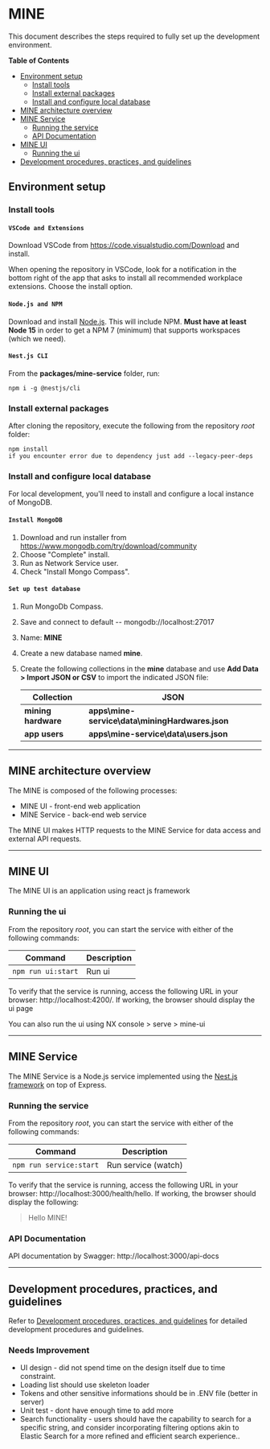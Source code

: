 # MINE

This document describes the steps required to fully set up the development environment.

**Table of Contents**

- [Environment setup](#environment-setup)
  - [Install tools](#install-tools)
  - [Install external packages](#install-external-packages)
  - [Install and configure local database](#install-and-configure-local-database)
- [MINE architecture overview](#mine-architecture-overview)
- [MINE Service](#mine-service)
  - [Running the service](#running-the-service)
  - [API Documentation](#api-documentation)
- [MINE UI](#mine-ui)
  - [Running the ui](#running-the-ui)
- [Development procedures, practices, and guidelines](#development-procedures-practices-and-guidelines)

## Environment setup

### Install tools

#### `VSCode and Extensions`

Download VSCode from https://code.visualstudio.com/Download and install.

When opening the repository in VSCode, look for a notification in the bottom
right of the app that asks to install all recommended workplace extensions.
Choose the install option.

#### `Node.js and NPM`

Download and install [Node.js](https://nodejs.org/en). This will include NPM. **Must have at least Node 15** in order to get a NPM 7 (minimum) that supports workspaces (which we need).

#### `Nest.js CLI`

From the **packages/mine-service** folder, run:

```
npm i -g @nestjs/cli
```

### Install external packages

After cloning the repository, execute the following from the repository _root_ folder:

```
npm install
if you encounter error due to dependency just add --legacy-peer-deps

```

### Install and configure local database

For local development, you'll need to install and configure a local instance of MongoDB.

#### `Install MongoDB`

1. Download and run installer from https://www.mongodb.com/try/download/community
1. Choose "Complete" install.
1. Run as Network Service user.
1. Check "Install Mongo Compass".

#### `Set up test database`

1. Run MongoDb Compass.
1. Save and connect to default -- mongodb://localhost:27017
1. Name: **MINE**
1. Create a new database named **mine**.
1. Create the following collections in the **mine** database and use **Add Data > Import JSON or CSV** to import the indicated JSON file:

   | Collection          | JSON                                            |
   | ------------------- | ----------------------------------------------- |
   | **mining hardware** | **apps\mine-service\data\miningHardwares.json** |
   | **app users**       | **apps\mine-service\data\users.json**           |

---

## MINE architecture overview

The MINE is composed of the following processes:

- MINE UI - front-end web application
- MINE Service - back-end web service

The MINE UI makes HTTP requests to the MINE Service for data access and external API requests.

---

## MINE UI

The MINE UI is an application using react js framework

### Running the ui

From the repository _root_, you can start the service with either of the following commands:

| Command            | Description |
| ------------------ | ----------- |
| `npm run ui:start` | Run ui      |

To verify that the service is running, access the following URL in your browser:
http://localhost:4200/. If working, the browser should display the ui page

You can also run the ui using NX console > serve > mine-ui

---

## MINE Service

The MINE Service is a Node.js service implemented using the [Nest.js framework](https://docs.nestjs.com/) on top of Express.

### Running the service

From the repository _root_, you can start the service with either of the following commands:

| Command                 | Description         |
| ----------------------- | ------------------- |
| `npm run service:start` | Run service (watch) |

To verify that the service is running, access the following URL in your browser:
http://localhost:3000/health/hello. If working, the browser should display the following:

> Hello MINE!

### API Documentation

API documentation by Swagger: http://localhost:3000/api-docs


---

## Development procedures, practices, and guidelines

Refer to [Development procedures, practices, and guidelines](./documentation/development/README.md) for detailed development procedures and guidelines.

### Needs Improvement
- UI design - did not spend time on the design itself due to time constraint.
- Loading list should use skeleton loader
- Tokens and other sensitive informations should be in .ENV file (better in server)
- Unit test - dont have enough time to add more
- Search functionality - users should have the capability to search for a specific string, and consider incorporating filtering options akin to Elastic Search for a more refined and efficient search experience..

